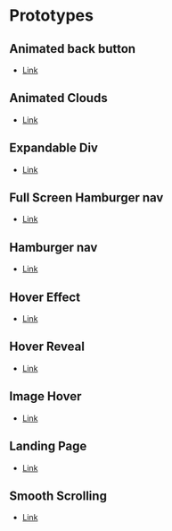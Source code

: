 Prototypes
================

Animated back button
-----------------

- [Link](https://StuartMcMaw.github.io/prototypes/animate-backbutton/index.html)


Animated Clouds
-----------------

- [Link](https://StuartMcMaw.github.io/prototypes/animated-clouds/index.html)


Expandable Div
------------------

- [Link](https://StuartMcMaw.github.io/prototypes/div-expand/index.html)


Full Screen Hamburger nav
------------------

- [Link](https://StuartMcMaw.github.io/prototypes/full-screen-nav/index.html)

Hamburger nav
------------------

- [Link](https://StuartMcMaw.github.io/prototypes/hamburger/index.html)

Hover Effect
------------------

- [Link](https://StuartMcMaw.github.io/prototypes/hover-effect/index.html)

Hover Reveal
------------------

- [Link](https://StuartMcMaw.github.io/prototypes/hover-reveal/index.html)

Image Hover
------------------

- [Link](https://StuartMcMaw.github.io/prototypes/image-hover/index.html)

Landing Page
------------------

- [Link](https://StuartMcMaw.github.io/prototypes/landing-page/index.html)

Smooth Scrolling
------------------

- [Link](https://StuartMcMaw.github.io/prototypes/smooth-scrolling/index.html)